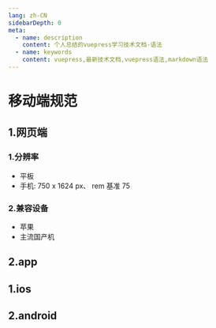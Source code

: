 ```yaml
---
lang: zh-CN
sidebarDepth: 0
meta:
  - name: description
    content: 个人总结的vuepress学习技术文档-语法
  - name: keywords
    content: vuepress,最新技术文档,vuepress语法,markdown语法
---
```


# 移动端规范

## 1.网页端

### 1.分辨率

- 平板
- 手机: 750 x 1624 px、 rem 基准 75

### 2.兼容设备

- 苹果
- 主流国产机

## 2.app

## 1.ios

## 2.android
